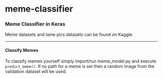 # meme-classifier
### Meme Classifier in Keras

Meme datasets and lame pics datasets can be found on Kaggle. 

---------
#### Classify Memes
To classify memes yourself simply import/run meme_model.py and execute `predict_meme()`. If no path for a meme is set then a random image from the validation dataset will be used. 

